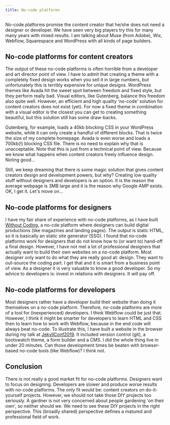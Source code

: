 ```yaml
---
title: No-code platforms
---
```


No-code platforms promise the content creator that he/she does not need a designer or developer. We have seen very big players try this for many many years with mixed results. I am talking about Muse (from Adobe), Wix, Webflow, Squarespace and WordPress with all kinds of page builders.

## No-code platforms for content creators

The output of these no-code platforms is often horrible from a developer and art director point of view. I have to admit that creating a theme with a completely fixed design works when you sell it in large numbers, but unfortunately this is terribly expensive for unique designs. WordPress themes like Avada hit the sweet spot between freedom and fixed style, but they perform really bad. Visual editors, like Gutenberg, balance this freedom also quite well. However, an efficient and high quality 'no-code' solution for content creators does not exist (yet). For now a fixed theme in combination with a visual editor is the closest you can get to creating something beautiful, but this solution still has some draw-backs.

Gutenberg, for example, loads a 40kb blocking CSS in your WordPress website, while it can only create a handful of different blocks. That is twice the size of my complete homepage. Avada is even worse and loads a 700kb(!) blocking CSS file. There is no need to explain why that is unacceptable. Note that this is just from a technical point of view. Because we know what happens when content creators freely influence design. Noting good...

Still, we keep dreaming that there is some magic solution that gives content creators design and development powers, but why? Creating low quality stuff without designers and developers is an option. It is the reason the average webpage is 3MB large and it is the reason why Google AMP exists. OK, I get it. Let's move on...

## No-code platforms for designers

I have my fair share of experience with no-code platforms, as I have built [Without Coding](https://withoutcoding.com/), a no-cde platform where designers can build digital productions (like magazines and landing pages). The output is static HTML, so it is basically an static site generator (SSG). I found that no-code platforms work for designers that do not know how to (or want to) hand-off a final design. However, I have not met a lot of professional designers that actually want to build their own websites on a no-code platform. Most designer only want to do what they are really good at: design. They want to out-source the coding part. I get that and it is smart from a business point of view. As a designer it is very valuable to know a good developer. So my advice to developers is: invest in relations with designers. It will pay off. 

## No-code platforms for developers

Most designers rather have a developer build their website than doing it themselves on a no-code platform. Therefore, no-code platforms are more of a tool for (inexperienced) developers. I think Webflow could be just that. However, I think it might be smarter for developers to learn HTML and CSS then to learn how to work with Webflow, because in the end code will always beat no-code. To illustrate this, I have built a website in the browser during my talk at [JekyllConf2019](https://jekyllconf.com/). It included version control (git), a bootswatch theme, a form builder and a CMS. I did the whole thing live in under 20 minutes. Can those development times be beaten with browser-based no-code tools (like Webflow)? I think not.

## Conclusion

There is not really a good market fit for no-code platforms. Designers want to focus on designing. Developers are slower and produce worse results with no-code platforms. The only fit would be: content creators on do-it-yourself projects. However, we should not take those DIY projects too seriously. A gardner is not very concerned about people gardening 'on their own', so neither should we. We need to see these DIY projects in the right perspective. This (broadly shared) perspective defines a matured and professional field of work.